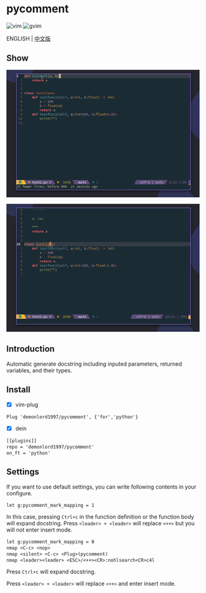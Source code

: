 # pycomment

![vim](https://img.shields.io/badge/vim-neovim-red) ![gvim](https://img.shields.io/badge/gvim-blue)

ENGLISH  |  [中文版](./README_cn.md)

## Show
![pycomment](./screenshut/pycomment1.gif)

![pycomment2](./screenshut/pycomment2.gif)

## Introduction

Automatic generate docstring including inputed parameters, returned variables, and their types.

## Install

- [x] vim-plug
```vim
Plug 'demonlord1997/pycomment', {'for','python'}
```
- [x] dein
```vim
[[plugins]]
repo = 'demonlord1997/pycomment'
on_ft = 'python'
```
## Settings

If you want to use default settings, you can write following contents in your configure.
```vim
let g:pycomment_mark_mapping = 1
```
In this case, pressing `Ctrl+c` in the function definition or the function body will expand docstring. Press `<leader> + <leader>` will replace `<++>` but you will not enter insert mode.

```vim
let g:pycomment_mark_mapping = 0
nmap <C-c> <nop>
nmap <silent> <C-c> <Plug>(pycomment)
nmap <leader><leader> <ESC>/<++><CR>:nohlsearch<CR>c4l
```
Press `Ctrl+c` will expand docstring.

Press `<leader> + <leader>` will replace `<++>` and enter insert mode.
